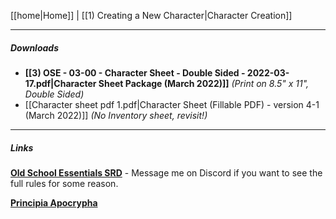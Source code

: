 [[home|Home]] | [[1) Creating a New Character|Character Creation]]
___
##### Downloads
- **[[3) OSE - 03-00 - Character Sheet - Double Sided - 2022-03-17.pdf|Character Sheet Package (March 2022)]]** *(Print on 8.5" x 11", Double Sided)*
- [[Character sheet pdf 1.pdf|Character Sheet (Fillable PDF) - version 4-1 (March 2022)]] *(No Inventory sheet, revisit!)*




___
##### Links
[**Old School Essentials SRD**](https://oldschoolessentials.necroticgnome.com/srd/) - Message me on Discord if you want to see the full rules for some reason.

[**Principia Apocrypha**](https://lithyscaphe.blogspot.com/p/principia-apocrypha.html)